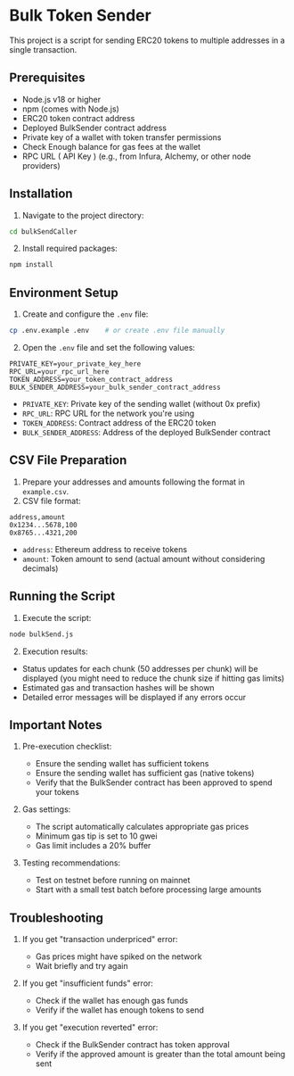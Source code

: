 # Bulk Token Sender

This project is a script for sending ERC20 tokens to multiple addresses in a single transaction.

## Prerequisites

- Node.js v18 or higher
- npm (comes with Node.js)
- ERC20 token contract address
- Deployed BulkSender contract address
- Private key of a wallet with token transfer permissions
- Check Enough balance for gas fees at the wallet
- RPC URL ( API Key ) (e.g., from Infura, Alchemy, or other node providers)

## Installation

1. Navigate to the project directory:
```bash
cd bulkSendCaller
```

2. Install required packages:
```bash
npm install
```

## Environment Setup

1. Create and configure the `.env` file:
```bash
cp .env.example .env    # or create .env file manually
```

2. Open the `.env` file and set the following values:
```
PRIVATE_KEY=your_private_key_here
RPC_URL=your_rpc_url_here
TOKEN_ADDRESS=your_token_contract_address
BULK_SENDER_ADDRESS=your_bulk_sender_contract_address
```

- `PRIVATE_KEY`: Private key of the sending wallet (without 0x prefix)
- `RPC_URL`: RPC URL for the network you're using
- `TOKEN_ADDRESS`: Contract address of the ERC20 token
- `BULK_SENDER_ADDRESS`: Address of the deployed BulkSender contract

## CSV File Preparation

1. Prepare your addresses and amounts following the format in `example.csv`.
2. CSV file format:
```csv
address,amount
0x1234...5678,100
0x8765...4321,200
```

- `address`: Ethereum address to receive tokens
- `amount`: Token amount to send (actual amount without considering decimals)

## Running the Script

1. Execute the script:
```bash
node bulkSend.js
```

2. Execution results:
- Status updates for each chunk (50 addresses per chunk) will be displayed (you might need to reduce the chunk size if hitting gas limits)
- Estimated gas and transaction hashes will be shown
- Detailed error messages will be displayed if any errors occur

## Important Notes

1. Pre-execution checklist:
   - Ensure the sending wallet has sufficient tokens
   - Ensure the sending wallet has sufficient gas (native tokens)
   - Verify that the BulkSender contract has been approved to spend your tokens

2. Gas settings:
   - The script automatically calculates appropriate gas prices
   - Minimum gas tip is set to 10 gwei
   - Gas limit includes a 20% buffer

3. Testing recommendations:
   - Test on testnet before running on mainnet
   - Start with a small test batch before processing large amounts

## Troubleshooting

1. If you get "transaction underpriced" error:
   - Gas prices might have spiked on the network
   - Wait briefly and try again

2. If you get "insufficient funds" error:
   - Check if the wallet has enough gas funds
   - Verify if the wallet has enough tokens to send

3. If you get "execution reverted" error:
   - Check if the BulkSender contract has token approval
   - Verify if the approved amount is greater than the total amount being sent
